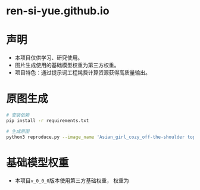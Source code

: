 # ren-si-yue.github.io

# 声明
- 本项目仅供学习、研究使用。
- 图片生成使用的基础模型权重为第三方权重。
- 项目特色：通过提示词工程耗费计算资源获得高质量输出。

# 原图生成
```bash
# 安装依赖
pip install -r requirements.txt
```

```bash
# 生成原图
python3 reproduce.py --image_name 'Asian_girl_cozy_off-the-shoulder top_flip hair_luxury_night_theme park_seed_5637.jpg'
```

# 基础模型权重
- 本项目`v_0_0_0`版本使用第三方基础权重， 权重为

